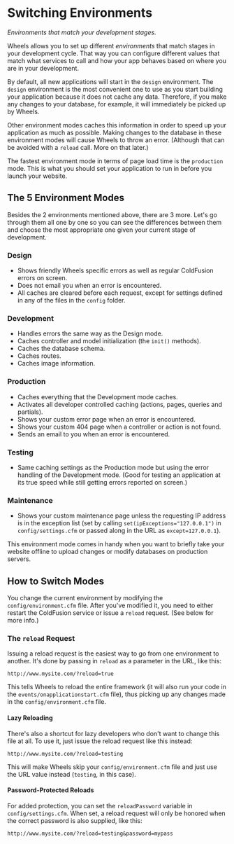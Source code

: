 # Switching Environments

*Environments that match your development stages.*

Wheels allows you to set up different _environments_ that match stages in your development cycle. That
way you can configure different values that match what services to call and how your app behaves based
on where you are in your development.

By default, all new applications will start in the `design` environment. The `design` environment is the
most convenient one to use as you start building your application because it does not cache any data.
Therefore, if you make any changes to your database, for example, it will immediately be picked up by
Wheels.

Other environment modes caches this information in order to speed up your application as much as
possible. Making changes to the database in these environment modes will cause Wheels to throw an error.
(Although that can be avoided with a `reload` call. More on that later.)

The fastest environment mode in terms of page load time is the `production` mode. This is what you
should set your application to run in before you launch your website.

## The 5 Environment Modes

Besides the 2 environments mentioned above, there are 3 more. Let's go through them all one by one so
you can see the differences between them and choose the most appropriate one given your current stage
of development.

### Design

  * Shows friendly Wheels specific errors as well as regular ColdFusion errors on screen.
  * Does not email you when an error is encountered.
  * All caches are cleared before each request, except for settings defined in any of the files in the
  `config` folder.

### Development

  * Handles errors the same way as the Design mode.
  * Caches controller and model initialization (the `init()` methods).
  * Caches the database schema.
  * Caches routes.
  * Caches image information.

### Production

  * Caches everything that the Development mode caches.
  * Activates all developer controlled caching (actions, pages, queries and partials).
  * Shows your custom error page when an error is encountered.
  * Shows your custom 404 page when a controller or action is not found.
  * Sends an email to you when an error is encountered.

### Testing

  * Same caching settings as the Production mode but using the error handling of the Development mode.
  (Good for testing an application at its true speed while still getting errors reported on screen.)

### Maintenance

  * Shows your custom maintenance page unless the requesting IP address is in the exception list (set by
  calling `set(ipExceptions="127.0.0.1")` in `config/settings.cfm` or passed along in the URL as
  `except=127.0.0.1`).

This environment mode comes in handy when you want to briefly take your website offline to upload
changes or modify databases on production servers.

## How to Switch Modes

You change the current environment by modifying the `config/environment.cfm` file. After you've modified
it, you need to either restart the ColdFusion service or issue a `reload` request. (See below for more
info.)

### The `reload` Request

Issuing a reload request is the easiest way to go from one environment to another. It's done by passing
in `reload` as a parameter in the URL, like this:

	http://www.mysite.com/?reload=true

This tells Wheels to reload the entire framework (it will also run your code in the
`events/onapplicationstart.cfm` file), thus picking up any changes made in the `config/environment.cfm`
file.

#### Lazy Reloading

There's also a shortcut for lazy developers who don't want to change this file at all. To use it, just
issue the reload request like this instead:

	http://www.mysite.com/?reload=testing

This will make Wheels skip your `config/environment.cfm` file and just use the URL value instead
(`testing`, in this case).

#### Password-Protected Reloads

For added protection, you can set the `reloadPassword` variable in `config/settings.cfm`. When set, a
reload request will only be honored when the correct password is also supplied, like this:

	http://www.mysite.com/?reload=testing&password=mypass